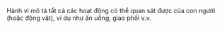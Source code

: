 Hành vi mô tả tất cả các hoạt động có thể quan sát được của con người (hoặc động vật), ví dụ như ăn uống, giao phối v.v.